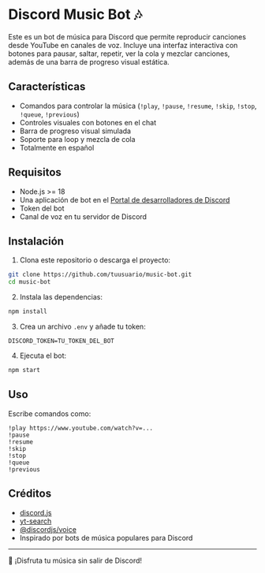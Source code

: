 # Discord Music Bot 🎶

Este es un bot de música para Discord que permite reproducir canciones desde YouTube en canales de voz. Incluye una interfaz interactiva con botones para pausar, saltar, repetir, ver la cola y mezclar canciones, además de una barra de progreso visual estática.

## Características

- Comandos para controlar la música (`!play`, `!pause`, `!resume`, `!skip`, `!stop`, `!queue`, `!previous`)
- Controles visuales con botones en el chat
- Barra de progreso visual simulada
- Soporte para loop y mezcla de cola
- Totalmente en español

## Requisitos

- Node.js >= 18
- Una aplicación de bot en el [Portal de desarrolladores de Discord](https://discord.com/developers/applications)
- Token del bot
- Canal de voz en tu servidor de Discord

## Instalación

1. Clona este repositorio o descarga el proyecto:

```bash
git clone https://github.com/tuusuario/music-bot.git
cd music-bot
```

2. Instala las dependencias:

```bash
npm install
```

3. Crea un archivo `.env` y añade tu token:

```env
DISCORD_TOKEN=TU_TOKEN_DEL_BOT
```

4. Ejecuta el bot:

```bash
npm start
```

## Uso

Escribe comandos como:

```
!play https://www.youtube.com/watch?v=...
!pause
!resume
!skip
!stop
!queue
!previous
```

## Créditos

- [discord.js](https://discord.js.org/)
- [yt-search](https://www.npmjs.com/package/yt-search)
- [@discordjs/voice](https://www.npmjs.com/package/@discordjs/voice)
- Inspirado por bots de música populares para Discord

---

🎵 ¡Disfruta tu música sin salir de Discord!
